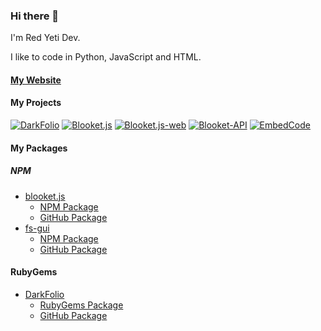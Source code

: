 ### Hi there 👋
I'm Red Yeti Dev.

I like to code in Python, JavaScript and HTML. 

#### [My Website](https://redyetidev.github.io)


#### My Projects
[![DarkFolio](https://github-readme-stats.vercel.app/api/pin/?username=redyetidev&repo=DarkFolio)](https://github.com/redyetidev/DarkFolio)
[![Blooket.js](https://github-readme-stats.vercel.app/api/pin/?username=redyetidev&repo=blooket.js)](https://github.com/redyetidev/blooket.js)
[![Blooket.js-web](https://github-readme-stats.vercel.app/api/pin/?username=redyetidev&repo=blooket.js-web)](https://github.com/redyetidev/blooket.js-web)
[![Blooket-API](https://github-readme-stats.vercel.app/api/pin/?username=redyetidev&repo=blooket-API)](https://github.com/redyetidev/Blooket-API)
[![EmbedCode](https://github-readme-stats.vercel.app/api/pin/?username=redyetidev&repo=EmbedCode)](https://github.com/redyetidev/EmbedCode)

#### My Packages

##### NPM
  - [blooket.js](https://github.com/redyetidev/blooket.js)
    - [NPM Package](https://npmjs.com/package/blooket.js)
    - [GitHub Package](https://github.com/RedYetiDev/blooket.js/packages/627303)
  - [fs-gui](https://github.com/redyetidev/fs-gui)
    - [NPM Package](https://npmjs.com/package/fs-gui)
    - [GitHub Package](https://github.com/RedYetiDev/fs-gui/packages/647885)
#### RubyGems
  - [DarkFolio](https://github.com/redyetidev/DarkFolio)
      - [RubyGems Package](https://rubygems.org/gems/DarkFolio)
      - [GitHub Package](https://github.com/RedYetiDev/DarkFolio/packages/639185)
